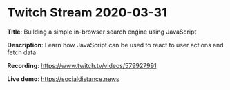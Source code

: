 # Twitch Stream 2020-03-31

**Title**: Building a simple in-browser search engine using JavaScript

**Description**: Learn how JavaScript can be used to react to user actions and fetch data

**Recording**: https://www.twitch.tv/videos/579927991

**Live demo**: https://socialdistance.news
